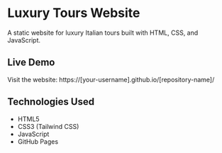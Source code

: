 # Luxury Tours Website

A static website for luxury Italian tours built with HTML, CSS, and JavaScript.

## Live Demo
Visit the website: https://[your-username].github.io/[repository-name]/

## Technologies Used
- HTML5
- CSS3 (Tailwind CSS)
- JavaScript
- GitHub Pages 